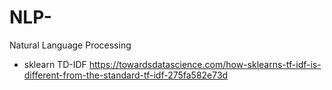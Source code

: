 # NLP-
Natural Language Processing
- sklearn TD-IDF https://towardsdatascience.com/how-sklearns-tf-idf-is-different-from-the-standard-tf-idf-275fa582e73d
